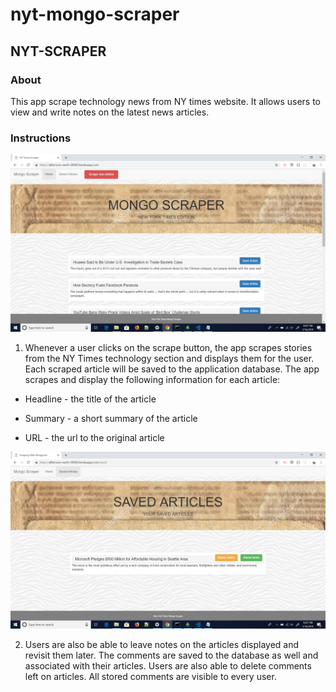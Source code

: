 # nyt-mongo-scraper
## NYT-SCRAPER

### About
This app scrape technology news from NY times website. It allows users to view and write notes on the latest news articles.

### Instructions

![Image of scrape](./public/images/scrape.png)

1. Whenever a user clicks on the scrape button, the app scrapes stories from the NY Times technology section and displays them for the user. Each scraped article will be saved to the application database. The app scrapes and display the following information for each article:

* Headline - the title of the article

* Summary - a short summary of the article

* URL - the url to the original article

![Image of scrape](./public/images/scrape1.png)

2. Users are also be able to leave notes on the articles displayed and revisit them later. The comments are saved to the database as well and associated with their articles. Users are also able to delete comments left on articles. All stored comments are visible to every user.